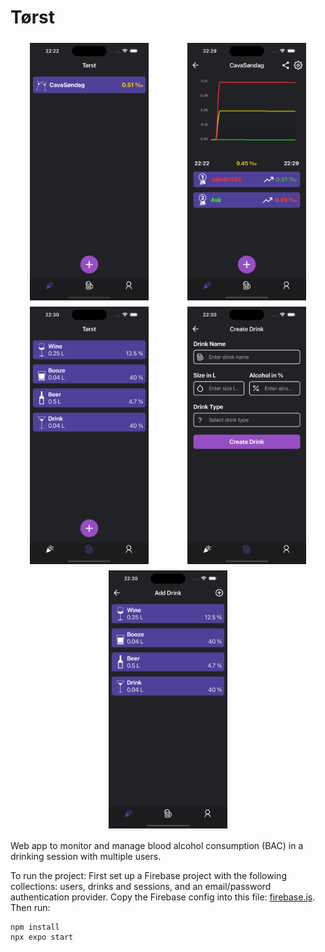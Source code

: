 # Tørst

<div style="display: flex; flex-wrap: wrap; justify-content: space-around;">
  <img src="https://github.com/Jakob1202/Torst/blob/main/assets/screenshots/screenshot1.png" width="190" height="auto" style="margin: 5px;">
  <img src="https://github.com/Jakob1202/Torst/blob/main/assets/screenshots/screenshot2.png" width="190" height="auto" style="margin: 5px;">
  <img src="https://github.com/Jakob1202/Torst/blob/main/assets/screenshots/screenshot3.png" width="190" height="auto" style="margin: 5px;">
  <img src="https://github.com/Jakob1202/Torst/blob/main/assets/screenshots/screenshot4.png" width="190" height="auto" style="margin: 5px;">
  <img src="https://github.com/Jakob1202/Torst/blob/main/assets/screenshots/screenshot5.png" width="190" height="auto" style="margin: 5px;">
</div>

Web app to monitor and manage blood alcohol consumption (BAC) in a drinking session with multiple users.

To run the project:
First set up a Firebase project with the following collections: users, drinks and sessions, and an email/password authentication provider. Copy the Firebase config into this file: [firebase.js](https://github.com/Jakob1202/Torst/tree/main/src/config/firebase.js). Then run:
```bash
npm install
npx expo start



